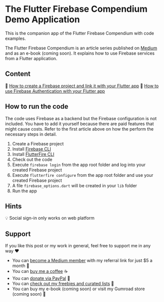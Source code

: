 # The Flutter Firebase Compendium Demo Application

This is the companion app of the Flutter Firebase Compendium with code examples.

The Flutter Firebase Compendium is an article series published on [Medium](https://medium.com/@xeladu/list/the-flutter-firebase-compendium-2ec07e25baba) and as an e-book (coming soon). It explains how to use Firebase services from a Flutter application.

## Content

🔹 [How to create a Firebase project and link it with your Flutter app](https://medium.com/gitconnected/how-to-create-a-firebase-project-and-link-it-with-your-flutter-app-acd826be8356)
🔹 [How to use Firebase Authentication with your Flutter app](todo)

## How to run the code

The code uses Firebase as a backend but the Firebase configuration is not included. You have to add it yourself because there are paid features that might cause costs. Refer to the first article above on how the perform the necessary steps in detail.

1. Create a Firebase project
2. Install [Firebase CLI](https://firebase.google.com/docs/cli)
3. Install [FlutterFire CLI](https://pub.dev/packages/flutterfire_cli)
4. Check out the code
5. Execute `firebase login` from the app root folder and log into your created Firebase project
6. Execute `flutterfire configure` from the app root folder and use your created Firebase project
7. A file `firebase_options.dart` will be created in your `lib` folder
8. Run the app

## Hints

💡 Social sign-in only works on web platform

## Support

If you like this post or my work in general, feel free to support me in any way ❤

- You can [become a Medium member](https://medium.com/@xeladu/membership) with my referral link for just $5 a month 💖
- You can [buy me a coffee](https://www.buymeacoffee.com/xeladu) ☕
- You can [donate via PayPal](https://www.paypal.com/donate/?hosted_button_id=JPWK39GGPAAFQ) 🎁
- You can [check out my freebies and curated lists](https://linktr.ee/xeladu) 📣
- You can buy my e-book (coming soon) or visit my Gumroad store (coming soon) 📗

